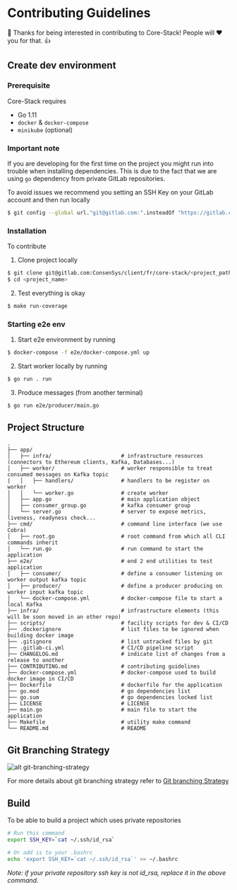 # Contributing Guidelines

:dolphin: Thanks for being interested in contributing to Core-Stack! People will :heart: you for that. :thumbsup:

## Create dev environment

### Prerequisite

Core-Stack requires 

- Go 1.11
- ```docker``` & ```docker-compose```
- ```minikube``` (optional)

### Important note

If you are developing for the first time on the project you might run into trouble when installing dependencies. This is due to the fact that we are using ```go``` dependency from private GitLab repositories.

To avoid issues we recommend you setting an SSH Key on your GitLab account and then run locally

```sh
$ git config --global url."git@gitlab.com:".insteadOf "https://gitlab.com/"
```

### Installation

To contribute

1. Clone project locally

```sh
$ git clone git@gitlab.com:ConsenSys/client/fr/core-stack/<project_path>.git
$ cd <project_name>
```

2. Test everything is okay

```sh
$ make run-coverage
```

### Starting e2e env

1. Start e2e environment by running

```sh
$ docker-compose -f e2e/docker-compose.yml up
```

2. Start worker locally by running

```sh
$ go run . run
```

3. Produce messages (from another terminal)

```sh
$ go run e2e/producer/main.go
```

## Project Structure

```text
.
├── app/
│   ├── infra/                      # infrastructure resources (connectors to Ethereum clients, Kafka, Databases...)
│   ├── worker/                     # worker responsible to treat consumed messages on Kafka topic
|   │   ├── handlers/               # handlers to be register on worker 
│   │   └── worker.go               # create worker
│   ├── app.go                      # main application object
│   ├── consumer_group.go           # kafka consumer group
│   └── server.go                   # server to expose metrics, liveness, readyness check...
├── cmd/                            # command line interface (we use Cobra)
│   ├── root.go                     # root command from which all CLI commands inherit
│   └── run.go                      # run command to start the application
├── e2e/                            # end 2 end utilities to test application
│   ├── consumer/                   # define a consumer listening on worker output kafka topic
│   ├── producer/                   # define a producer producing on worker input kafka topic
│   └── docker-compose.yml          # docker-compose file to start a local Kafka
├── infra/                          # infrastructure elements (this will be soon moved in an other repo)
├── scripts/                        # facility scripts for dev & CI/CD
├── .dockerignore                   # list files to be ignored when building docker image
├── .gitignore                      # list untracked files by git
├── .gitlab-ci.yml                  # CI/CD pipeline script
├── CHANGELOG.md                    # indicate list of changes from a release to another
├── CONTRIBUTING.md                 # contributing guidelines                
├── docker-compose.yml              # docker-compose used to build docker image in CI/CD
├── Dockerfile                      # dockerfile for the application
├── go.mod                          # go dependencies list
├── go.sum                          # go dependencies locked list
├── LICENSE                         # LICENSE
├── main.go                         # main file to start the application
├── Makefile                        # utility make command
└── README.md                       # README
```

## Git Branching Strategy

![alt git-branching-strategy](https://gitlab.com/ConsenSys/client/fr/core-stack/doc/blob/master/diagrams/Git_Branching_Strategy.png)

For more details about git branching strategy refer to [Git branching Strategy](https://gitlab.com/ConsenSys/client/fr/core-stack/doc/blob/master/doc/git_branching_strategy.md)


## Build

To be able to build a project which uses private repositories

```bash
# Run this command
export SSH_KEY=`cat ~/.ssh/id_rsa`

# Or add is to your .bashrc
echo 'export SSH_KEY=`cat ~/.ssh/id_rsa`' >> ~/.bashrc
```

*Note: if your private repository ssh key is not id_rsa, replace it in the above command.*